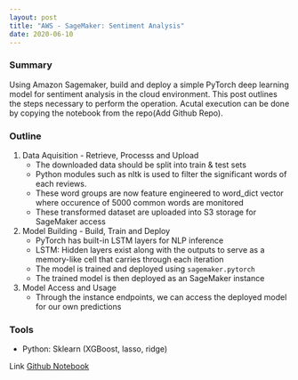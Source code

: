 ```yaml
---
layout: post
title: "AWS - SageMaker: Sentiment Analysis"
date: 2020-06-10
---
```


### Summary

Using Amazon Sagemaker, build and deploy a simple PyTorch deep learning model for sentiment analysis in the cloud environment. This post outlines the steps necessary to perform the operation. Acutal execution can be done by copying the notebook from the repo(Add Github Repo).

### Outline

1. Data Aquisition - Retrieve, Processs and Upload
   - The downloaded data should be split into train & test sets
   - Python modules such as nltk is used to filter the significant words of each reviews.
   - These word groups are now feature engineered to word_dict vector where occurence of 5000 common words are monitored
   - These transformed dataset are uploaded into S3 storage for SageMaker access
2. Model Building - Build, Train and Deploy
   - PyTorch has built-in LSTM layers for NLP inference
   - LSTM: Hidden layers exist along with the outputs to serve as a memory-like cell that carries through each iteration
   - The model is trained and deployed using `sagemaker.pytorch`
   - The trained model is then deployed as an SageMaker instance
3. Model Access and Usage
   - Through the instance endpoints, we can access the deployed model for our own predictions

### Tools

- Python: Sklearn (XGBoost, lasso, ridge)

<span class="improved">Link</span> [Github Notebook](<https://github.com/maerory/AWS-SageMaker-practice/blob/master/Sentiment%20Inference%20(Pytorch-LSTM)/SageMaker%20Project.ipynb>)
